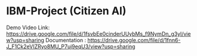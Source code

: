 # IBM-Project (Citizen AI)
Demo Video Link: https://drive.google.com/file/d/1fsvbEe0cinderUUybMs_f9NymDn_g3yl/view?usp=sharing
Documentation  : https://drive.google.com/file/d/1fnn6-J_F1Ck2eVIZRyo8MU_P7uj9eqU3/view?usp=sharing
